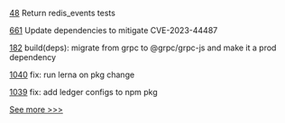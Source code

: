 
[48](https://github.com/hyperledger/aries-acapy-plugins/pull/48) Return redis_events tests

[661](https://github.com/hyperledger/fabric-gateway/pull/661) Update dependencies to mitigate CVE-2023-44487

[182](https://github.com/hyperledger/iroha-javascript/pull/182) build(deps): migrate from grpc to @grpc/grpc-js and make it a prod dependency

[1040](https://github.com/hyperledger/aries-mobile-agent-react-native/pull/1040) fix: run lerna on pkg change

[1039](https://github.com/hyperledger/aries-mobile-agent-react-native/pull/1039) fix: add ledger configs to npm pkg


[See more >>>](https://start-here.hyperledger.org/pull-requests)
